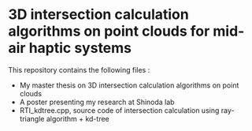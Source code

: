 # 3D intersection calculation algorithms on point clouds for mid-air haptic systems

This repository contains the following files :
  - My master thesis on 3D intersection calculation algorithms on point clouds
  - A poster presenting my research at Shinoda lab
  - RTI_kdtree.cpp, source code of intersection calculation using ray-triangle algorithm + kd-tree